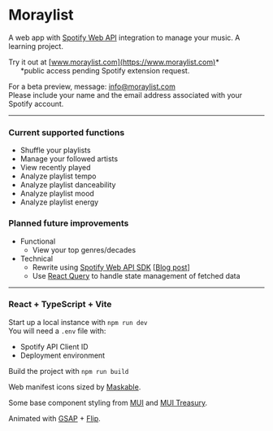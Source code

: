 # Moraylist

A web app with [Spotify Web API](https://developer.spotify.com/documentation/web-api) integration to manage your music.
A learning project.

Try it out at [www.moraylist.com](https://www.moraylist.com)* \
&nbsp;&nbsp;&nbsp;&nbsp;&nbsp;&nbsp;*public access pending Spotify extension request.

For a beta preview, message: info@moraylist.com \
Please include your name and the email address associated with your Spotify account.

___
### Current supported functions
- Shuffle your playlists
- Manage your followed artists
- View recently played
- Analyze playlist tempo
- Analyze playlist danceability
- Analyze playlist mood
- Analyze playlist energy

### Planned future improvements
- Functional
  - View your top genres/decades
- Technical
  - Rewrite using [Spotify Web API SDK](https://www.npmjs.com/package/@spotify/web-api-ts-sdk) [[Blog post](https://developer.spotify.com/blog/2023-07-03-typescript-sdk)]
  - Use [React Query](https://tanstack.com/query/latest) to handle state management of fetched data

___
### React + TypeScript + Vite

Start up a local instance with `npm run dev` \
You will need a `.env` file with:
* Spotify API Client ID
* Deployment environment

Build the project with `npm run build`

Web manifest icons sized by [Maskable](https://maskable.app).

Some base component styling from [MUI](https://github.com/mui/material-ui) and [MUI Treasury](https://github.com/siriwatknp/mui-treasury).

Animated with [GSAP](https://gsap.com/docs) + [Flip](https://gsap.com/docs/Plugins/Flip/).